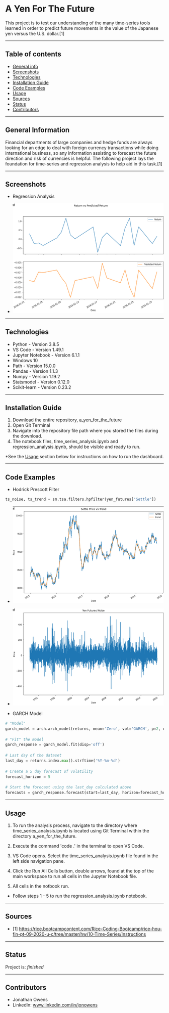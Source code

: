 # A Yen For The Future
This project is to test our understanding of the many time-series tools learned in order to predict future movements in the value of the Japanese yen versus the U.S. dollar.[1]

---

## Table of contents
* [General info](#general-info)
* [Screenshots](#screenshots)
* [Technologies](#technologies)
* [Installation Guide](#installation-guide)
* [Code Examples](#code-examples)
* [Usage](#usage)
* [Sources](#sources)
* [Status](#status)
* [Contributors](#contributors)

---

## General Information

Financial departments of large companies and hedge funds are always looking for an edge to deal with foreign currency transactions while doing international business, so any information assisting to forecast the future direction and risk of currencies is helpful.  The following project lays the foundation for time-series and regression analysis to help aid in this task.[1]

---

## Screenshots

* Regression Analysis

* ![Regression Analysis](./images/regression_analysis.png)

---

## Technologies

* Python - Version 3.8.5
* VS Code - Version 1.49.1
* Jupyter Notebook - Version 6.1.1
* Windows 10
* Path - Version 15.0.0
* Pandas - Version 1.1.3
* Numpy - Version 1.19.2
* Statsmodel - Version 0.12.0
* Scikit-learn - Version 0.23.2

---

## Installation Guide

1. Download the entire repository, a_yen_for_the_future
2. Open Git Terminal
3. Navigate into the repository file path where you stored the files during the download.
4. The notebook files, time_series_analysis.ipynb and regression_analysis.ipynb, should be visible and ready to run.

*See the [Usage](#usage) section below for instructions on how to run the dashboard.

---

## Code Examples

* Hodrick Prescott Filter

``` python
ts_noise, ts_trend = sm.tsa.filters.hpfilter(yen_futures["Settle"])
```

* ![Horick Prescott Filter Trend](./images/hp_trend.png)

* ![Horick Prescott Filter Noise](./images/hp_noise.png)

* GARCH Model

``` python
# "Model"
garch_model = arch.arch_model(returns, mean='Zero', vol='GARCH', p=2, q=1)

# "Fit" the model
garch_response = garch_model.fit(disp='off')

# Last day of the dataset
last_day = returns.index.max().strftime('%Y-%m-%d')

# Create a 5 day forecast of volatility
forecast_horizon = 5

# Start the forecast using the last_day calculated above
forecasts = garch_response.forecast(start=last_day, horizon=forecast_horizon)
```

---

## Usage

1. To run the analysis process, navigate to the directory where time_series_analysis.ipynb is located using Git Terminal within the directory a_yen_for_the_future.

2. Execute the command 'code .' in the terminal to open VS Code.

3. VS Code opens.  Select the time_series_analysis.ipynb file found in the left side navigation pane.

4. Click the Run All Cells button, double arrows, found at the top of the main workspace to run all cells in the Jupyter Notebook file.

5. All cells in the notbook run.

* Follow steps 1 - 5 to run the regression_analysis.ipynb notebook.

---

## Sources

- [1] https://rice.bootcampcontent.com/Rice-Coding-Bootcamp/rice-hou-fin-pt-09-2020-u-c/tree/master/hw/10-Time-Series/Instructions

---

## Status

Project is: _finished_

---

## Contributors

* Jonathan Owens
* LinkedIn: www.linkedin.com/in/jonowens
